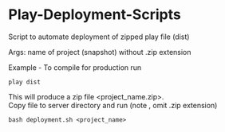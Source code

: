 Play-Deployment-Scripts
=======================

Script to automate deployment of zipped play file (dist)


Args: name of project (snapshot) without .zip extension

Example - To compile for production run 
```
play dist
```


This will produce a zip file <project_name.zip>.  
Copy file to server directory and run (note , omit .zip extension)
```
bash deployment.sh <project_name>	
```
